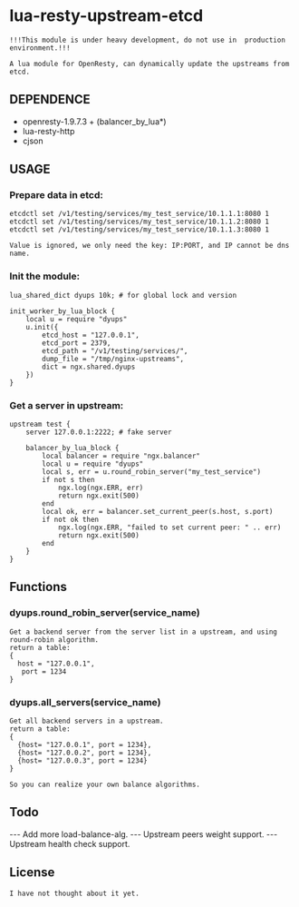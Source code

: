 # lua-resty-upstream-etcd
```
!!!This module is under heavy development, do not use in  production environment.!!!

A lua module for OpenResty, can dynamically update the upstreams from etcd.
```

## DEPENDENCE
- openresty-1.9.7.3 + (balancer_by_lua*)
- lua-resty-http
- cjson

## USAGE

### Prepare data in etcd:
```
etcdctl set /v1/testing/services/my_test_service/10.1.1.1:8080 1
etcdctl set /v1/testing/services/my_test_service/10.1.1.2:8080 1
etcdctl set /v1/testing/services/my_test_service/10.1.1.3:8080 1

Value is ignored, we only need the key: IP:PORT, and IP cannot be dns name.
```

### Init the module:
```
lua_shared_dict dyups 10k; # for global lock and version

init_worker_by_lua_block {
    local u = require "dyups"
    u.init({
        etcd_host = "127.0.0.1",
        etcd_port = 2379,
        etcd_path = "/v1/testing/services/",
        dump_file = "/tmp/nginx-upstreams",
        dict = ngx.shared.dyups
    })
}
```
### Get a server in upstream:
```
upstream test {
    server 127.0.0.1:2222; # fake server

    balancer_by_lua_block {
        local balancer = require "ngx.balancer"
        local u = require "dyups"
        local s, err = u.round_robin_server("my_test_service")
        if not s then
            ngx.log(ngx.ERR, err)
            return ngx.exit(500)
        end
        local ok, err = balancer.set_current_peer(s.host, s.port)
        if not ok then
            ngx.log(ngx.ERR, "failed to set current peer: " .. err)
            return ngx.exit(500)
        end
    }
}
```

## Functions
### dyups.round_robin_server(service_name)
```
Get a backend server from the server list in a upstream, and using round-robin algorithm.
return a table: 
{
  host = "127.0.0.1",
   port = 1234
}
```
### dyups.all_servers(service_name)
```
Get all backend servers in a upstream.
return a table:
{
  {host= "127.0.0.1", port = 1234},
  {host= "127.0.0.2", port = 1234},
  {host= "127.0.0.3", port = 1234}
}

So you can realize your own balance algorithms.
```

## Todo
--- Add more load-balance-alg.
--- Upstream peers weight support.
--- Upstream health check support.

## License
```
I have not thought about it yet.
```
